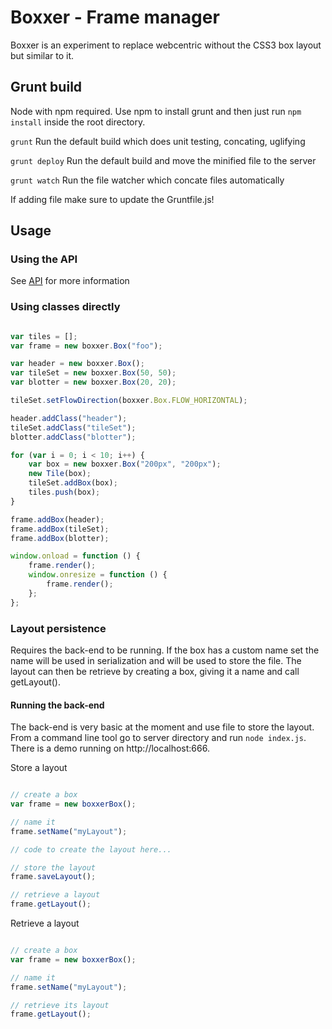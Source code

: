 Boxxer - Frame manager
=======================

Boxxer is an experiment to replace webcentric without the CSS3 box layout but similar to it.

## Grunt build

Node with npm required. Use npm to install grunt and then just run ```npm install``` inside the root directory.

```grunt``` Run the default build which does unit testing, concating, uglifying

```grunt deploy``` Run the default build and move the minified file to the server

```grunt watch``` Run the file watcher which concate files automatically

If adding file make sure to update the Gruntfile.js!

## Usage

### Using the API

See [API](https://github.com/caplin/boxxer/wiki/API "View API on wiki") for more information

### Using classes directly

```javascript

var tiles = [];
var frame = new boxxer.Box("foo");

var header = new boxxer.Box();
var tileSet = new boxxer.Box(50, 50);
var blotter = new boxxer.Box(20, 20);

tileSet.setFlowDirection(boxxer.Box.FLOW_HORIZONTAL);

header.addClass("header");
tileSet.addClass("tileSet");
blotter.addClass("blotter");

for (var i = 0; i < 10; i++) {
    var box = new boxxer.Box("200px", "200px");
    new Tile(box);
    tileSet.addBox(box);
    tiles.push(box);
}

frame.addBox(header);
frame.addBox(tileSet);
frame.addBox(blotter);

window.onload = function () {
    frame.render();
    window.onresize = function () {
        frame.render();
    };
};

```

### Layout persistence

Requires the back-end to be running. If the box has a custom name set the name will be used in serialization and will
be used to store the file. The layout can then be retrieve by creating a box, giving it a name and call getLayout().

#### Running the back-end

The back-end is very basic at the moment and use file to store the layout.
From a command line tool go to server directory and run ```node index.js```.
There is a demo running on http://localhost:666.

Store a layout

```javascript

// create a box
var frame = new boxxerBox();

// name it
frame.setName("myLayout");

// code to create the layout here...

// store the layout
frame.saveLayout();

// retrieve a layout
frame.getLayout();

```

Retrieve a layout

```javascript

// create a box
var frame = new boxxerBox();

// name it
frame.setName("myLayout");

// retrieve its layout
frame.getLayout();

```